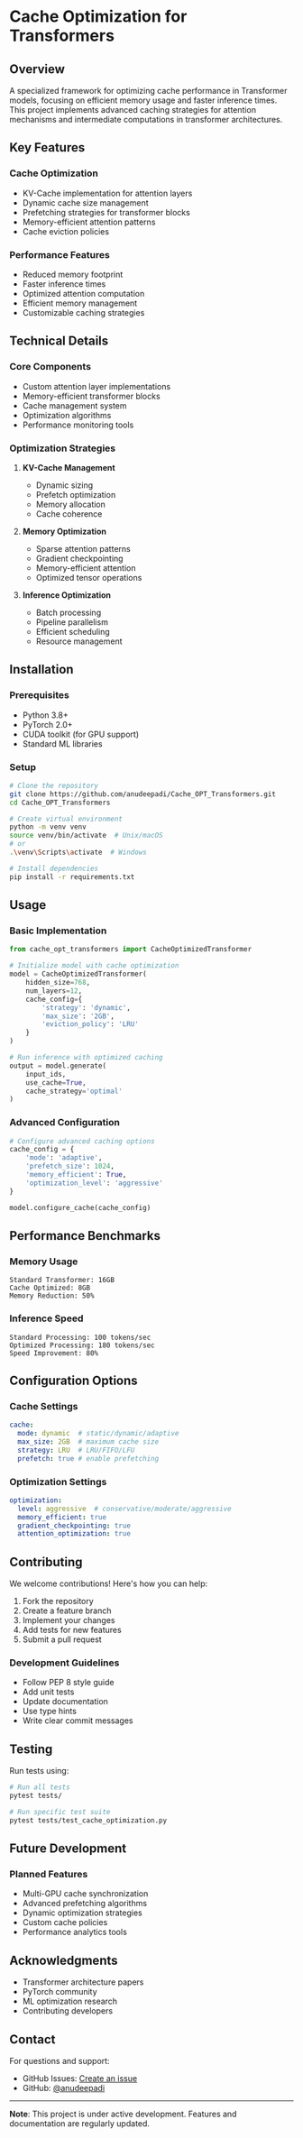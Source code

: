 # Cache Optimization for Transformers

## Overview
A specialized framework for optimizing cache performance in Transformer models, focusing on efficient memory usage and faster inference times. This project implements advanced caching strategies for attention mechanisms and intermediate computations in transformer architectures.

## Key Features

### Cache Optimization
- KV-Cache implementation for attention layers
- Dynamic cache size management
- Prefetching strategies for transformer blocks
- Memory-efficient attention patterns
- Cache eviction policies

### Performance Features
- Reduced memory footprint
- Faster inference times
- Optimized attention computation
- Efficient memory management
- Customizable caching strategies

## Technical Details

### Core Components
- Custom attention layer implementations
- Memory-efficient transformer blocks
- Cache management system
- Optimization algorithms
- Performance monitoring tools

### Optimization Strategies
1. **KV-Cache Management**
   - Dynamic sizing
   - Prefetch optimization
   - Memory allocation
   - Cache coherence

2. **Memory Optimization**
   - Sparse attention patterns
   - Gradient checkpointing
   - Memory-efficient attention
   - Optimized tensor operations

3. **Inference Optimization**
   - Batch processing
   - Pipeline parallelism
   - Efficient scheduling
   - Resource management

## Installation

### Prerequisites
- Python 3.8+
- PyTorch 2.0+
- CUDA toolkit (for GPU support)
- Standard ML libraries

### Setup
```bash
# Clone the repository
git clone https://github.com/anudeepadi/Cache_OPT_Transformers.git
cd Cache_OPT_Transformers

# Create virtual environment
python -m venv venv
source venv/bin/activate  # Unix/macOS
# or
.\venv\Scripts\activate  # Windows

# Install dependencies
pip install -r requirements.txt
```

## Usage

### Basic Implementation
```python
from cache_opt_transformers import CacheOptimizedTransformer

# Initialize model with cache optimization
model = CacheOptimizedTransformer(
    hidden_size=768,
    num_layers=12,
    cache_config={
        'strategy': 'dynamic',
        'max_size': '2GB',
        'eviction_policy': 'LRU'
    }
)

# Run inference with optimized caching
output = model.generate(
    input_ids,
    use_cache=True,
    cache_strategy='optimal'
)
```

### Advanced Configuration
```python
# Configure advanced caching options
cache_config = {
    'mode': 'adaptive',
    'prefetch_size': 1024,
    'memory_efficient': True,
    'optimization_level': 'aggressive'
}

model.configure_cache(cache_config)
```

## Performance Benchmarks

### Memory Usage
```
Standard Transformer: 16GB
Cache Optimized: 8GB
Memory Reduction: 50%
```

### Inference Speed
```
Standard Processing: 100 tokens/sec
Optimized Processing: 180 tokens/sec
Speed Improvement: 80%
```

## Configuration Options

### Cache Settings
```yaml
cache:
  mode: dynamic  # static/dynamic/adaptive
  max_size: 2GB  # maximum cache size
  strategy: LRU  # LRU/FIFO/LFU
  prefetch: true # enable prefetching
```

### Optimization Settings
```yaml
optimization:
  level: aggressive  # conservative/moderate/aggressive
  memory_efficient: true
  gradient_checkpointing: true
  attention_optimization: true
```

## Contributing

We welcome contributions! Here's how you can help:

1. Fork the repository
2. Create a feature branch
3. Implement your changes
4. Add tests for new features
5. Submit a pull request

### Development Guidelines
- Follow PEP 8 style guide
- Add unit tests
- Update documentation
- Use type hints
- Write clear commit messages

## Testing

Run tests using:
```bash
# Run all tests
pytest tests/

# Run specific test suite
pytest tests/test_cache_optimization.py
```

## Future Development

### Planned Features
- Multi-GPU cache synchronization
- Advanced prefetching algorithms
- Dynamic optimization strategies
- Custom cache policies
- Performance analytics tools

## Acknowledgments
- Transformer architecture papers
- PyTorch community
- ML optimization research
- Contributing developers

## Contact
For questions and support:
- GitHub Issues: [Create an issue](https://github.com/anudeepadi/Cache_OPT_Transformers/issues)
- GitHub: [@anudeepadi](https://github.com/anudeepadi)

---

**Note**: This project is under active development. Features and documentation are regularly updated.
